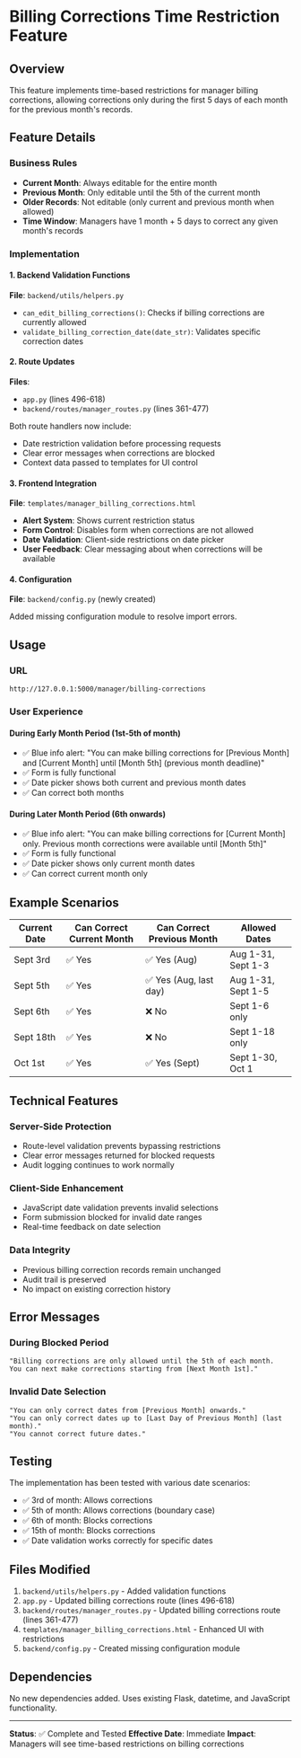 # Billing Corrections Time Restriction Feature

## Overview
This feature implements time-based restrictions for manager billing corrections, allowing corrections only during the first 5 days of each month for the previous month's records.

## Feature Details

### Business Rules
- **Current Month**: Always editable for the entire month
- **Previous Month**: Only editable until the 5th of the current month
- **Older Records**: Not editable (only current and previous month when allowed)
- **Time Window**: Managers have 1 month + 5 days to correct any given month's records

### Implementation

#### 1. Backend Validation Functions
**File**: `backend/utils/helpers.py`

- `can_edit_billing_corrections()`: Checks if billing corrections are currently allowed
- `validate_billing_correction_date(date_str)`: Validates specific correction dates

#### 2. Route Updates
**Files**: 
- `app.py` (lines 496-618)
- `backend/routes/manager_routes.py` (lines 361-477)

Both route handlers now include:
- Date restriction validation before processing requests
- Clear error messages when corrections are blocked
- Context data passed to templates for UI control

#### 3. Frontend Integration
**File**: `templates/manager_billing_corrections.html`

- **Alert System**: Shows current restriction status
- **Form Control**: Disables form when corrections are not allowed
- **Date Validation**: Client-side restrictions on date picker
- **User Feedback**: Clear messaging about when corrections will be available

#### 4. Configuration
**File**: `backend/config.py` (newly created)

Added missing configuration module to resolve import errors.

## Usage

### URL
```
http://127.0.0.1:5000/manager/billing-corrections
```

### User Experience

#### During Early Month Period (1st-5th of month)
- ✅ Blue info alert: "You can make billing corrections for [Previous Month] and [Current Month] until [Month 5th] (previous month deadline)"
- ✅ Form is fully functional
- ✅ Date picker shows both current and previous month dates
- ✅ Can correct both months

#### During Later Month Period (6th onwards)
- ✅ Blue info alert: "You can make billing corrections for [Current Month] only. Previous month corrections were available until [Month 5th]"
- ✅ Form is fully functional
- ✅ Date picker shows only current month dates
- ✅ Can correct current month only

## Example Scenarios

| Current Date | Can Correct Current Month | Can Correct Previous Month | Allowed Dates |
|--------------|---------------------------|----------------------------|---------------|
| Sept 3rd | ✅ Yes | ✅ Yes (Aug) | Aug 1-31, Sept 1-3 |
| Sept 5th | ✅ Yes | ✅ Yes (Aug, last day) | Aug 1-31, Sept 1-5 |
| Sept 6th | ✅ Yes | ❌ No | Sept 1-6 only |
| Sept 18th | ✅ Yes | ❌ No | Sept 1-18 only |
| Oct 1st | ✅ Yes | ✅ Yes (Sept) | Sept 1-30, Oct 1 |

## Technical Features

### Server-Side Protection
- Route-level validation prevents bypassing restrictions
- Clear error messages returned for blocked requests
- Audit logging continues to work normally

### Client-Side Enhancement
- JavaScript date validation prevents invalid selections
- Form submission blocked for invalid date ranges
- Real-time feedback on date selection

### Data Integrity
- Previous billing correction records remain unchanged
- Audit trail is preserved
- No impact on existing correction history

## Error Messages

### During Blocked Period
```
"Billing corrections are only allowed until the 5th of each month. 
You can next make corrections starting from [Next Month 1st]."
```

### Invalid Date Selection
```
"You can only correct dates from [Previous Month] onwards."
"You can only correct dates up to [Last Day of Previous Month] (last month)."
"You cannot correct future dates."
```

## Testing

The implementation has been tested with various date scenarios:
- ✅ 3rd of month: Allows corrections
- ✅ 5th of month: Allows corrections (boundary case)
- ✅ 6th of month: Blocks corrections
- ✅ 15th of month: Blocks corrections
- ✅ Date validation works correctly for specific dates

## Files Modified

1. `backend/utils/helpers.py` - Added validation functions
2. `app.py` - Updated billing corrections route (lines 496-618)
3. `backend/routes/manager_routes.py` - Updated billing corrections route (lines 361-477)
4. `templates/manager_billing_corrections.html` - Enhanced UI with restrictions
5. `backend/config.py` - Created missing configuration module

## Dependencies

No new dependencies added. Uses existing Flask, datetime, and JavaScript functionality.

---

**Status**: ✅ Complete and Tested
**Effective Date**: Immediate
**Impact**: Managers will see time-based restrictions on billing corrections
